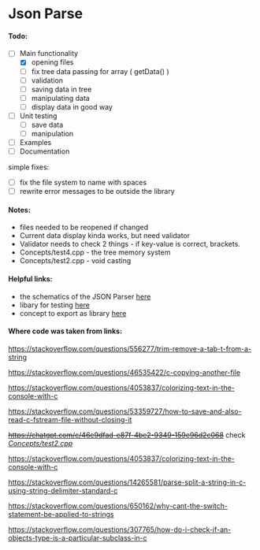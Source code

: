 # Json Parse

#### Todo:
- [ ] Main functionality
    - [x] opening files
    - [ ] fix tree data passing for array ( getData() )
    - [ ] validation
    - [ ] saving data in tree
    - [ ] manipulating data
    - [ ] display data in good way
- [ ] Unit testing
    - [ ] save data
    - [ ] manipulation
- [ ] Examples
- [ ] Documentation

simple fixes:
- [ ] fix the file system to name with spaces
- [ ] rewrite error messages to be outside the library

#### Notes:
- files needed to be reopened if changed
- Current data display kinda works, but need validator
- Validator needs to check 2 things - if key-value is correct, brackets.
- Concepts/test4.cpp - the tree memory system
- Concepts/test2.cpp - void casting 




#### Helpful links:
- the schematics of the JSON Parser [here](https://www.json.org/json-en.html)
- libary for testing [here](https://levelofindirection.com/blog/unit-testing-in-cpp-and-objective-c-just-got-easier.html)
- concept to export as library [here](https://www.geeksforgeeks.org/how-do-i-create-a-library-in-cpp/)



#### Where code was taken from links:

https://stackoverflow.com/questions/556277/trim-remove-a-tab-t-from-a-string

https://stackoverflow.com/questions/46535422/c-copying-another-file

https://stackoverflow.com/questions/4053837/colorizing-text-in-the-console-with-c

https://stackoverflow.com/questions/53359727/how-to-save-and-also-read-c-fstream-file-without-closing-it  

~~https://chatgpt.com/c/46e9dfad-e87f-4be2-9349-159e96d2c068~~
check [*Concepts/test2.cpp*](Concepts/test2.cpp)


https://stackoverflow.com/questions/4053837/colorizing-text-in-the-console-with-c

https://stackoverflow.com/questions/14265581/parse-split-a-string-in-c-using-string-delimiter-standard-c

https://stackoverflow.com/questions/650162/why-cant-the-switch-statement-be-applied-to-strings

https://stackoverflow.com/questions/307765/how-do-i-check-if-an-objects-type-is-a-particular-subclass-in-c
